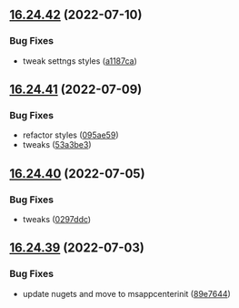 ## [16.24.42](https://github.com/phandcock/GrampsView/compare/v16.24.41...v16.24.42) (2022-07-10)


### Bug Fixes

* tweak settngs styles ([a1187ca](https://github.com/phandcock/GrampsView/commit/a1187ca3c46f459204a9a5341f54d2cdaa77e119))



## [16.24.41](https://github.com/phandcock/GrampsView/compare/v16.24.40...v16.24.41) (2022-07-09)


### Bug Fixes

* refactor styles ([095ae59](https://github.com/phandcock/GrampsView/commit/095ae59f7c1df2e513bb95292e1cef84b6dbecea))
* tweaks ([53a3be3](https://github.com/phandcock/GrampsView/commit/53a3be378bbc5e2f5a1284fc03069d46a7bfaf95))



## [16.24.40](https://github.com/phandcock/GrampsView/compare/v16.24.39...v16.24.40) (2022-07-05)


### Bug Fixes

* tweaks ([0297ddc](https://github.com/phandcock/GrampsView/commit/0297ddce71f3ab1f0a1a3207b722644e2676414f))



## [16.24.39](https://github.com/phandcock/GrampsView/compare/v16.24.38...v16.24.39) (2022-07-03)


### Bug Fixes

* update nugets and move to msappcenterinit ([89e7644](https://github.com/phandcock/GrampsView/commit/89e7644a116fd8ffb9dd9c8444bbcde08277f696))




